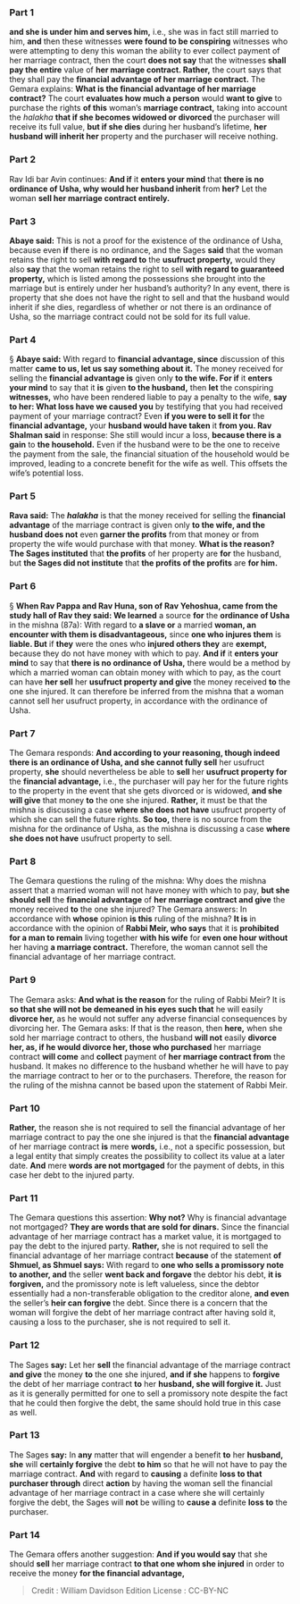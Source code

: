 
### Part 1
<b>and she is under him and serves him,</b> i.e., she was in fact still married to him, <b>and</b> then these witnesses <b>were found to be conspiring</b> witnesses who were attempting to deny this woman the ability to ever collect payment of her marriage contract, then the court <b>does not say</b> that the witnesses <b>shall pay the entire</b> value of <b>her marriage contract. Rather,</b> the court says that they shall pay the <b>financial advantage of her marriage contract.</b> The Gemara explains: <b>What is the financial advantage of her marriage contract?</b> The court <b>evaluates how much a person</b> would <b>want to give</b> to purchase the rights <b>of this</b> woman’s <b>marriage contract,</b> taking into account the <i>halakha</i> <b>that if she becomes widowed or divorced</b> the purchaser will receive its full value, <b>but if she dies</b> during her husband’s lifetime, <b>her husband will inherit her</b> property and the purchaser will receive nothing.

### Part 2
Rav Idi bar Avin continues: <b>And if</b> it <b>enters your mind</b> that <b>there is no ordinance of Usha, why would her husband inherit</b> from <b>her?</b> Let the woman <b>sell her marriage contract entirely.</b>

### Part 3
<b>Abaye said:</b> This is not a proof for the existence of the ordinance of Usha, because even <b>if</b> there is no ordinance, and the Sages <b>said</b> that the woman retains the right to sell <b>with regard to</b> the <b>usufruct property,</b> would they also <b>say</b> that the woman retains the right to sell <b>with regard to guaranteed property,</b> which is listed among the possessions she brought into the marriage but is entirely under her husband’s authority? In any event, there is property that she does not have the right to sell and that the husband would inherit if she dies, regardless of whether or not there is an ordinance of Usha, so the marriage contract could not be sold for its full value.

### Part 4
§ <b>Abaye said:</b> With regard to <b>financial advantage, since</b> discussion of this matter <b>came to us, let us say something about it.</b> The money received for selling the <b>financial advantage is</b> given only <b>to the wife. For if</b> it <b>enters your mind</b> to say that it <b>is</b> given <b>to the husband,</b> then <b>let</b> the conspiring <b>witnesses,</b> who have been rendered liable to pay a penalty to the wife, <b>say to her: What loss have we caused you</b> by testifying that you had received payment of your marriage contract? Even <b>if you were to sell it for</b> the <b>financial advantage,</b> your <b>husband would have taken</b> it <b>from you. Rav Shalman said</b> in response: She still would incur a loss, <b>because there is a gain</b> to <b>the household.</b> Even if the husband were to be the one to receive the payment from the sale, the financial situation of the household would be improved, leading to a concrete benefit for the wife as well. This offsets the wife’s potential loss.

### Part 5
<b>Rava said:</b> The <b><i>halakha</i></b> is that the money received for selling the <b>financial advantage</b> of the marriage contract is given only <b>to the wife, and the husband does not</b> even <b>garner the profits</b> from that money or from property the wife would purchase with that money. <b>What is the reason? The Sages instituted</b> that <b>the profits</b> of her property are <b>for</b> the husband, but <b>the Sages did not institute</b> that <b>the profits of the profits</b> are <b>for him.</b>

### Part 6
§ <b>When Rav Pappa and Rav Huna, son of Rav Yehoshua, came from the study hall of Rav they said: We learned</b> a source <b>for</b> the <b>ordinance of Usha</b> in the mishna (87a): With regard to <b>a slave or</b> a married <b>woman, an encounter with them is disadvantageous,</b> since <b>one who injures them</b> is <b>liable. But</b> if <b>they</b> were the ones who <b>injured others they</b> are <b>exempt,</b> because they do not have money with which to pay. <b>And if</b> it <b>enters your mind</b> to say that <b>there is no ordinance of Usha,</b> there would be a method by which a married woman can obtain money with which to pay, as the court can have <b>her sell</b> her <b>usufruct property and give</b> the money received <b>to</b> the one she injured. It can therefore be inferred from the mishna that a woman cannot sell her usufruct property, in accordance with the ordinance of Usha.

### Part 7
The Gemara responds: <b>And according to your reasoning, though indeed there is an ordinance of Usha, and she cannot fully sell</b> her usufruct property, <b>she</b> should nevertheless be able to <b>sell</b> her <b>usufruct property for</b> the <b>financial advantage,</b> i.e., the purchaser will pay her for the future rights to the property in the event that she gets divorced or is widowed, <b>and she will give</b> that money <b>to</b> the one she injured. <b>Rather,</b> it must be that the mishna is discussing a case <b>where she does not have</b> usufruct property of which she can sell the future rights. <b>So too,</b> there is no source from the mishna for the ordinance of Usha, as the mishna is discussing a case <b>where she does not have</b> usufruct property to sell.

### Part 8
The Gemara questions the ruling of the mishna: Why does the mishna assert that a married woman will not have money with which to pay, <b>but she should sell</b> the <b>financial advantage</b> of <b>her marriage contract and give</b> the money received <b>to</b> the one she injured? The Gemara answers: In accordance with <b>whose</b> opinion <b>is this</b> ruling of the mishna? <b>It is</b> in accordance with the opinion of <b>Rabbi Meir, who says</b> that it is <b>prohibited for a man to remain</b> living together <b>with his wife</b> for <b>even one hour without</b> her having <b>a marriage contract.</b> Therefore, the woman cannot sell the financial advantage of her marriage contract.

### Part 9
The Gemara asks: <b>And what is the reason</b> for the ruling of Rabbi Meir? It is <b>so that she will not be demeaned in his eyes such that</b> he will easily <b>divorce her,</b> as he would not suffer any adverse financial consequences by divorcing her. The Gemara asks: If that is the reason, then <b>here,</b> when she sold her marriage contract to others, the husband <b>will not</b> easily <b>divorce her, as, if he would divorce her, those who purchased</b> her marriage contract <b>will come</b> and <b>collect</b> payment of <b>her marriage contract from</b> the husband. It makes no difference to the husband whether he will have to pay the marriage contract to her or to the purchasers. Therefore, the reason for the ruling of the mishna cannot be based upon the statement of Rabbi Meir.

### Part 10
<b>Rather,</b> the reason she is not required to sell the financial advantage of her marriage contract to pay the one she injured is that the <b>financial advantage</b> of her marriage contract <b>is</b> mere <b>words,</b> i.e., not a specific possession, but a legal entity that simply creates the possibility to collect its value at a later date. <b>And</b> mere <b>words are not mortgaged</b> for the payment of debts, in this case her debt to the injured party.

### Part 11
The Gemara questions this assertion: <b>Why not?</b> Why is financial advantage not mortgaged? <b>They are words that are sold for dinars.</b> Since the financial advantage of her marriage contract has a market value, it is mortgaged to pay the debt to the injured party. <b>Rather,</b> she is not required to sell the financial advantage of her marriage contract <b>because</b> of the statement <b>of Shmuel, as Shmuel says:</b> With regard to <b>one who sells a promissory note to another, and</b> the seller <b>went back and forgave</b> the debtor his debt, <b>it is forgiven,</b> and the promissory note is left valueless, since the debtor essentially had a non-transferable obligation to the creditor alone, <b>and even</b> the seller’s <b>heir can forgive</b> the debt. Since there is a concern that the woman will forgive the debt of her marriage contract after having sold it, causing a loss to the purchaser, she is not required to sell it.

### Part 12
The Sages <b>say:</b> Let her <b>sell</b> the financial advantage of the marriage contract <b>and give</b> the money <b>to</b> the one she injured, <b>and if she</b> happens to <b>forgive</b> the debt of her marriage contract <b>to</b> her <b>husband, she will forgive it.</b> Just as it is generally permitted for one to sell a promissory note despite the fact that he could then forgive the debt, the same should hold true in this case as well.

### Part 13
The Sages <b>say:</b> In <b>any</b> matter that will engender a benefit <b>to</b> her <b>husband, she</b> will <b>certainly forgive</b> the debt <b>to him</b> so that he will not have to pay the marriage contract. <b>And</b> with regard to <b>causing</b> a definite <b>loss to that purchaser through</b> direct <b>action</b> by having the woman sell the financial advantage of her marriage contract in a case where she will certainly forgive the debt, the Sages will <b>not</b> be willing to <b>cause a</b> definite <b>loss to</b> the purchaser.

### Part 14
The Gemara offers another suggestion: <b>And if you would say</b> that she should <b>sell</b> her marriage contract <b>to that one whom she injured</b> in order to receive the money <b>for the financial advantage,</b>

>Credit : William Davidson Edition
>License : CC-BY-NC